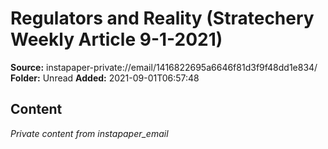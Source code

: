 # Regulators and Reality (Stratechery Weekly Article 9-1-2021)

**Source:** instapaper-private://email/1416822695a6646f81d3f9f48dd1e834/
**Folder:** Unread
**Added:** 2021-09-01T06:57:48




## Content
*Private content from instapaper_email*
